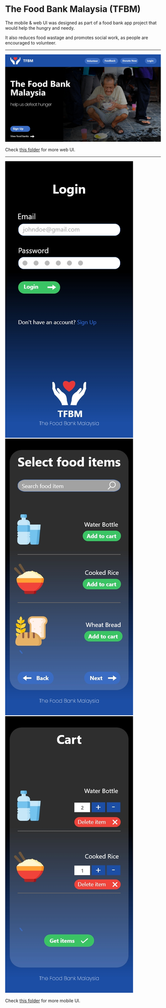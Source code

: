 # The Food Bank Malaysia (TFBM)

The mobile & web UI was designed as part of a food bank app project that would help the hungry and needy.

It also reduces food wastage and promotes social work, as people are encouraged to volunteer.

-----------------------------------------------------------------------------------------------

![Home](web_ui/Home-Web.jpg)

Check [this folder](/web_ui) for more web UI.

-----------------------------------------------------------------------------------------------

![](mobile_ui/1.jpg)
![](mobile_ui/12.jpg)
![](mobile_ui/13.jpg)

Check [this folder](/mobile_ui) for more mobile UI.





